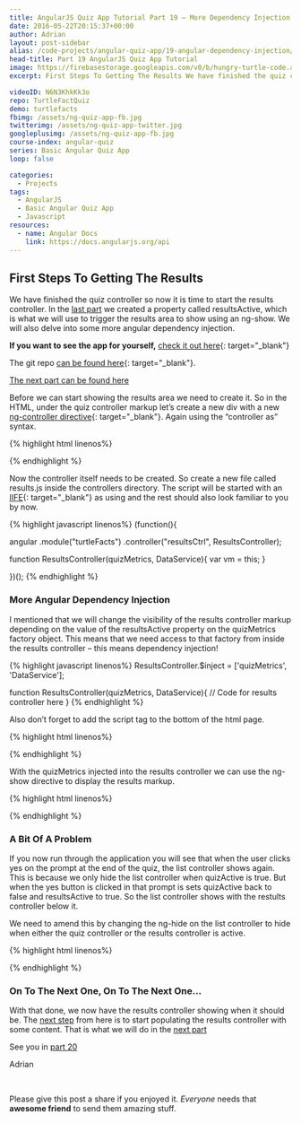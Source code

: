 ```yaml
---
title: AngularJS Quiz App Tutorial Part 19 – More Dependency Injection
date: 2016-05-22T20:15:37+00:00
author: Adrian
layout: post-sidebar
alias: /code-projects/angular-quiz-app/19-angular-dependency-injection/
head-title: Part 19 AngularJS Quiz App Tutorial
image: https://firebasestorage.googleapis.com/v0/b/hungry-turtle-code.appspot.com/o/article_images%2FAngular-quiz-part-19_f7ugae.jpg?alt=media&token=d824b20e-e6a5-43eb-b3af-9e7b00ced4e5
excerpt: First Steps To Getting The Results We have finished the quiz controller so now it is time to start the results controller. In the last part we created a property called resultsActive, which is what we will use to trigger …

videoID: N6N3KhkKk3o
repo: TurtleFactQuiz
demo: turtlefacts
fbimg: /assets/ng-quiz-app-fb.jpg
twitterimg: /assets/ng-quiz-app-twitter.jpg
googleplusimg: /assets/ng-quiz-app-fb.jpg
course-index: angular-quiz
series: Basic Angular Quiz App
loop: false

categories:
  - Projects
tags:
  - AngularJS
  - Basic Angular Quiz App
  - Javascript
resources:
  - name: Angular Docs
    link: https://docs.angularjs.org/api
---
```

## First Steps To Getting The Results

We have finished the quiz controller so now it is time to start the results controller. In the [last part]({{site.baseurl}}/projects/18-marking-the-quiz/) we created a property called resultsActive, which is what we will use to trigger the results area to show using an ng-show. We will also delve into some more angular dependency injection.

**If you want to see the app for yourself,** [check it out here]({{site.baseurl}}/demos/turtlefacts){: target="_blank"}<!--_-->

The git repo [can be found here](https://github.com/adiman9/HungryTurtleFactQuiz){: target="_blank"}<!--_-->.

[The next part can be found here]({{site.baseurl}}/projects/20-familiar-bootstrap/)

Before we can start showing the results area we need to create it. So in the HTML, under the quiz controller markup let’s create a new div with a new [ng-controller directive](https://docs.angularjs.org/api/ng/directive/ngController){: target="_blank"}<!--_-->. Again using the &#8220;controller as&#8221; syntax.

{% highlight html linenos%}
<div ng-controller="resultsCtrl as results">
  <!-- results controller markup -->
</div>
{% endhighlight %}

Now the controller itself needs to be created. So create a new file called results.js inside the controllers directory. The script will be started with an [IIFE](http://stackoverflow.com/questions/8228281/what-is-the-function-construct-in-javascript){: target="_blank"}<!--_--> as using and the rest should also look familiar to you by now.

{% highlight javascript linenos%}
(function(){

  angular
    .module("turtleFacts")
    .controller("resultsCtrl", ResultsController);

  function ResultsController(quizMetrics, DataService){
    var vm = this;
  }

})();
{% endhighlight %}

### More Angular Dependency Injection

I mentioned that we will change the visibility of the results controller markup depending on the value of the resultsActive property on the quizMetrics factory object. This means that we need access to that factory from inside the results controller &#8211; this means dependency injection!

{% highlight javascript linenos%}
ResultsController.$inject = ['quizMetrics', 'DataService'];

function ResultsController(quizMetrics, DataService){
  // Code for results controller here
}
{% endhighlight %}

Also don’t forget to add the script tag to the bottom of the html page.

{% highlight html linenos%}
<!-- Our application scripts -->
<script src="js/app.js"></script>
<script src="js/controllers/list.js"></script>
<script src="js/controllers/quiz.js"></script>
<script src="js/controllers/results.js"></script>
<script src="js/factories/quizMetrics.js"></script>
<script src="js/factories/dataservice.js"></script>
{% endhighlight %}

With the quizMetrics injected into the results controller we can use the ng-show directive to display the results markup.

{% highlight html linenos%}
<div ng-controller="resultsCtrl as results" ng-show="results.quizMetrics.resultsActive">
</div>
{% endhighlight %}

### A Bit Of A Problem

If you now run through the application you will see that when the user clicks yes on the prompt at the end of the quiz, the list controller shows again. This is because we only hide the list controller when quizActive is true. But when the yes button is clicked in that prompt is sets quizActive back to false and resultsActive to true. So the list controller shows with the restults controller below it.

We need to amend this by changing the ng-hide on the list controller to hide when either the quiz controller or the results controller is active.

{% highlight html linenos%}
<div ng-controller="listCtrl as list" ng-hide="list.quizMetrics.quizActive || list.quizMetrics.resultsActive">

</div>
{% endhighlight %}

### On To The Next One, On To The Next One&#8230;

With that done, we now have the results controller showing when it should be. The [next step]({{site.baseurl}}/projects/20-familiar-bootstrap/) from here is to start populating the results controller with some content. That is what we will do in the [next part]({{site.baseurl}}/projects/20-familiar-bootstrap/)

See you in [part 20]({{site.baseurl}}/projects/20-familiar-bootstrap/)

Adrian

&nbsp;

Please give this post a share if you enjoyed it. _Everyone_ needs that **awesome friend** to send them amazing stuff.
